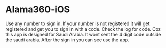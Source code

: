 # Alama360-iOS
Use any number to sign in.
If your number is not registered it will get registered and get you to sign in with a code.
Check the log for code. Coz this app is designed for Saudi Arabia. It wont sent the 4 digit code outside the saudi arabia.
After the sign in you can see use the app.
